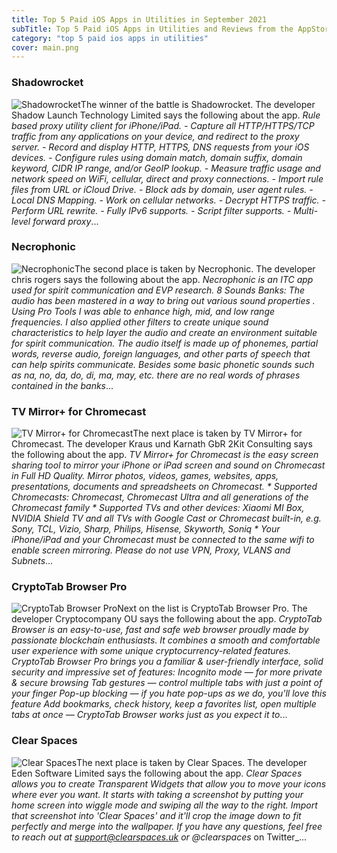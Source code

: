 ```yaml
---
title: Top 5 Paid iOS Apps in Utilities in September 2021
subTitle: Top 5 Paid iOS Apps in Utilities and Reviews from the AppStore in September 2021.
category: "top 5 paid ios apps in utilities"
cover: main.png
---
```


### Shadowrocket

![Shadowrocket](https://is2-ssl.mzstatic.com/image/thumb/Purple125/v4/81/5b/ef/815bef2e-f878-0b0f-2eeb-713b7db9f36f/AppIcon-0-1x_U007emarketing-0-10-0-0-85-220.png/100x100bb.png)The winner of the battle is Shadowrocket. The developer Shadow Launch Technology Limited says the following about the app. _Rule based proxy utility client for iPhone/iPad.  - Capture all HTTP/HTTPS/TCP traffic from any applications on your device, and redirect to the proxy server. - Record and display HTTP, HTTPS, DNS requests from your iOS devices. - Configure rules using domain match, domain suffix, domain keyword, CIDR IP range, and/or GeoIP lookup. - Measure traffic usage and network speed on WiFi, cellular, direct and proxy connections. - Import rule files from URL or iCloud Drive. - Block ads by domain, user agent rules. - Local DNS Mapping. - Work on cellular networks. - Decrypt HTTPS traffic. - Perform URL rewrite. - Fully IPv6 supports. - Script filter supports. - Multi-level forward proxy_...

### Necrophonic

![Necrophonic](https://is5-ssl.mzstatic.com/image/thumb/Purple118/v4/a2/01/ac/a201acf4-6129-b8dd-6a3d-9fad284bf752/AppIcon-1x_U007emarketing-0-85-220-0-8.png/100x100bb.png)The second place is taken by Necrophonic. The developer chris rogers says the following about the app. _Necrophonic is an ITC app used for spirit communication and EVP research.  8 Sounds Banks:  The audio has been mastered in a way to bring out various sound properties .  Using Pro Tools I was able to enhance high, mid, and low range frequencies. I also applied  other filters to create unique sound characteristics to help layer the audio and create an  environment suitable for spirit communication.  The audio itself is made up of phonemes,  partial words, reverse audio, foreign languages, and other parts of speech that can help  spirits communicate. Besides some basic phonetic sounds such as na, no, da, do, di, ma, may, etc. there are no real words of phrases contained in the banks_...

### TV Mirror+ for Chromecast

![TV Mirror+ for Chromecast](https://is4-ssl.mzstatic.com/image/thumb/Purple114/v4/78/76/a4/7876a42b-c9f4-f5b9-69c1-14528b7bab69/AppIcon-0-0-1x_U007emarketing-0-0-0-6-0-0-sRGB-0-0-0-GLES2_U002c0-512MB-85-220-0-0.png/100x100bb.png)The next place is taken by TV Mirror+ for Chromecast. The developer Kraus und Karnath GbR 2Kit Consulting says the following about the app. _TV Mirror+ for Chromecast is the easy screen sharing tool to mirror your iPhone or iPad screen and sound on Chromecast in Full HD Quality.  Mirror photos, videos, games, websites, apps, presentations, documents and spreadsheets on Chromecast.  * Supported Chromecasts: Chromecast, Chromecast Ultra and all generations of the Chromecast family  * Supported TVs and other devices: Xiaomi MI Box, NVIDIA Shield TV and all TVs with Google Cast or Chromecast built-in, e.g. Sony, TCL, Vizio, Sharp, Philips, Hisense, Skyworth, Soniq  * Your iPhone/iPad and your Chromecast must be connected to the same wifi to enable screen mirroring. Please do not use VPN, Proxy, VLANS and Subnets_...

### CryptoTab Browser Pro

![CryptoTab Browser Pro](https://is1-ssl.mzstatic.com/image/thumb/Purple114/v4/89/ff/18/89ff18ea-a509-2f3e-3b42-623188ac6442/AppIcon-0-0-1x_U007emarketing-0-0-0-6-0-0-sRGB-0-0-0-GLES2_U002c0-512MB-85-220-0-0.png/100x100bb.png)Next on the list is CryptoTab Browser Pro. The developer Cryptocompany OU says the following about the app. _CryptoTab Browser is an easy-to-use, fast and safe web browser proudly made by passionate blockchain enthusiasts. It combines a smooth and comfortable user experience with some unique cryptocurrency-related features.  CryptoTab Browser Pro brings you a familiar & user-friendly interface, solid security and impressive set of features:  Incognito mode — for more private & secure browsing Tab gestures — control multiple tabs with just a point of your finger Pop-up blocking — if you hate pop-ups as we do, you'll love this feature  Add bookmarks, check history, keep a favorites list, open multiple tabs at once — CryptoTab Browser works just as you expect it to_...

### Clear Spaces

![Clear Spaces](https://is4-ssl.mzstatic.com/image/thumb/Purple115/v4/e0/0b/c4/e00bc4a5-7d80-219c-048a-017ae6b9e540/AppIcon-0-1x_U007emarketing-0-7-0-85-220.png/100x100bb.png)The next place is taken by Clear Spaces. The developer Eden Software Limited says the following about the app. _Clear Spaces allows you to create Transparent Widgets that allow you to move your icons where ever you want.  It starts with taking a screenshot by putting your home screen into wiggle mode and swiping all the way to the right. Import that screenshot into 'Clear Spaces' and it'll crop the image down to fit perfectly and merge into the wallpaper.  If you have any questions, feel free to reach out at support@clearspaces.uk or @clearspaces_ on Twitter_...


